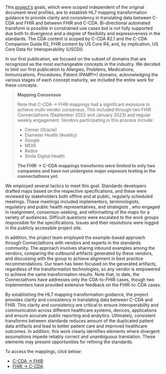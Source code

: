 This [project's](https://confluence.hl7.org/display/CGP/C-CDA+to+and+from+US+Core+Mapping) goals, which were scoped independent of the original document-level profiles, are to establish HL7 mapping transformation guidance to provide clarity and consistency in translating data between C-CDA and FHIR and between FHIR and C-CDA. Bi-directional automated transform is possible in constrained use cases but is not fully supported due both to divergence and a degree of flexibility and expressiveness in the standards. The CDA content is scoped by C-CDA R2.1 and the C-CDA Companion Guide R2, FHIR content by US Core R4, and, by implication, US Core Data for Interoperability (USCDI). 

In our first publication, we focused on the subset of domains that are recognized as the most exchangeable concepts in the industry. We decided to limit our first publication to Allergies, Problems, Medications, Immunizations, Procedures, Patient (PAMPI+) domains, acknowledging the various stages of each concept maturity, we included the entire work for these concepts.

<div xmlns="http://www.w3.org/1999/xhtml" xmlns:xsi="http://www.w3.org/2001/XMLSchema-instance">
	<blockquote class="stu-note">
		<b>Mapping Consensus</b>
		<p>Note that C-CDA → FHIR mappings had a significant exposure to achieve multi-vendor consensus. This included through two FHIR Connectathons (September 2022 and January 2023) and regular weekly engagement. Vendors participating in this process include:
    <ul>
      <li>Cerner (Oracle)</li>
      <li>Diameter Health (Availity)</li>
      <li>Google</li>
      <li>MDIX</li>
      <li>Redox</li>
      <li>Smile Digital Health</li>
    </ul>
    </p>
    <p>
    <b>The FHIR → C-CDA mappings transforms were limited to only two companies and have not undergone major exposure testing in the connectathons yet.</b>
    </p>
	</blockquote>
</div>

We employed several tactics to meet this goal. Standards developers drafted maps based on the respective specifications, and these were reviewed by stakeholders both offline and at public, regularly scheduled meetings. These meetings included implementors, terminologists, regulatory and public health representatives, and strategists , who engaged in realignment, consensus-seeking, and reformatting of the maps for a variety of audiences. Difficult questions were escalated to the work groups responsible for the specifications. Issues and their resolutions were logged in the publicly accessible project site.

In addition, the project team employed the example-based approach through Connectathons with vendors and experts in the standards community. The approach involves sharing inbound examples among the vendors, comparing the outbound artifacts generated by these vendors, and discussing with the group to achieve alignment in best practice recommendations. Our team has been focused on the generated artifacts, regardless of the transformation technologies, so any vendor is empowered to achieve the same transformation results. Note that, to date, the Connectathons have addresses only the CDA-to-FHIR cases, though two implementers have provided extensive feedback on the FHIR-to-CDA cases.

By establishing the HL7 mapping transformation guidance, the project provides clarity and consistency in translating data between C-CDA and FHIR. This clarity and consistency are critical to ensure interoperability and communication across different healthcare systems, devices, applications and ensure accurate public reporting and analytics. Ultimately, consistent transforms between standards reduces amount of the duplicated patient data artifacts and lead to better patient care and improved healthcare outcomes. In addition, this work clearly identifies elements where divergent assumptions impede reliably correct and unambiguous translation. These elements may present opportunities for refining the standards.


To access the mappings, click below: 
- [C-CDA → FHIR](CF-index.html)
- [FHIR → C-CDA](FC-index.html)
